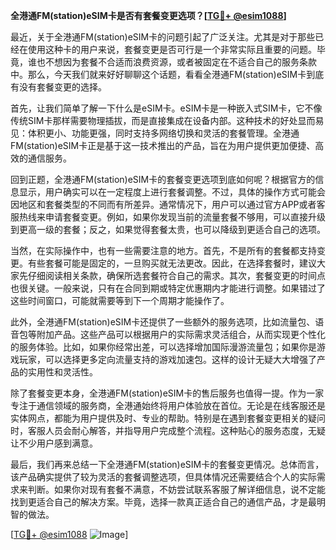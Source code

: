 **全港通FM(station)eSIM卡是否有套餐变更选项？[[TG💪+ @esim1088](https://t.me/s/esim1088)]**

最近，关于全港通FM(station)eSIM卡的问题引起了广泛关注。尤其是对于那些已经在使用这种卡的用户来说，套餐变更是否可行是一个非常实际且重要的问题。毕竟，谁也不想因为套餐不合适而浪费资源，或者被固定在不适合自己的服务条款中。那么，今天我们就来好好聊聊这个话题，看看全港通FM(station)eSIM卡到底有没有套餐变更的选择。

首先，让我们简单了解一下什么是eSIM卡。eSIM卡是一种嵌入式SIM卡，它不像传统SIM卡那样需要物理插拔，而是直接集成在设备内部。这种技术的好处显而易见：体积更小、功能更强，同时支持多网络切换和灵活的套餐管理。全港通FM(station)eSIM卡正是基于这一技术推出的产品，旨在为用户提供更加便捷、高效的通信服务。

回到正题，全港通FM(station)eSIM卡的套餐变更选项到底如何呢？根据官方的信息显示，用户确实可以在一定程度上进行套餐调整。不过，具体的操作方式可能会因地区和套餐类型的不同而有所差异。通常情况下，用户可以通过官方APP或者客服热线来申请套餐变更。例如，如果你发现当前的流量套餐不够用，可以直接升级到更高一级的套餐；反之，如果觉得套餐太贵，也可以降级到更适合自己的选项。

当然，在实际操作中，也有一些需要注意的地方。首先，不是所有的套餐都支持变更。有些套餐可能是固定的，一旦购买就无法更改。因此，在选择套餐时，建议大家先仔细阅读相关条款，确保所选套餐符合自己的需求。其次，套餐变更的时间点也很关键。一般来说，只有在合同到期或特定优惠期内才能进行调整。如果错过了这些时间窗口，可能就需要等到下一个周期才能操作了。

此外，全港通FM(station)eSIM卡还提供了一些额外的服务选项，比如流量包、语音包等附加产品。这些产品可以根据用户的实际需求灵活组合，从而实现更个性化的服务体验。比如，如果你经常出差，可以选择增加国际漫游流量包；如果你是游戏玩家，可以选择更多定向流量支持的游戏加速包。这样的设计无疑大大增强了产品的实用性和灵活性。

除了套餐变更本身，全港通FM(station)eSIM卡的售后服务也值得一提。作为一家专注于通信领域的服务商，全港通始终将用户体验放在首位。无论是在线客服还是实体网点，都能为用户提供及时、专业的帮助。特别是在遇到套餐变更相关的疑问时，客服人员会耐心解答，并指导用户完成整个流程。这种贴心的服务态度，无疑让不少用户感到满意。

最后，我们再来总结一下全港通FM(station)eSIM卡的套餐变更情况。总体而言，该产品确实提供了较为灵活的套餐调整选项，但具体情况还需要结合个人的实际需求来判断。如果你对现有套餐不满意，不妨尝试联系客服了解详细信息，说不定能找到更适合自己的解决方案。毕竟，选择一款真正适合自己的通信产品，才是最明智的做法。

[[TG💪+ @esim1088](https://t.me/s/esim1088) ![Image](https://i.postimg.cc/4NQfJmqS/Snipaste-2025-05-13-00-14-12.png)]
